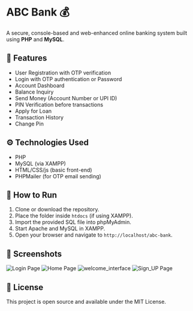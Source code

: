 # ABC Bank 💰

A secure, console-based and web-enhanced online banking system built using **PHP** and **MySQL**.

## 🔐 Features

- User Registration with OTP verification
- Login with OTP authentication or Password
- Account Dashboard
- Balance Inquiry
- Send Money (Account Number or UPI ID)
- PIN Verification before transactions
- Apply for Loan 
- Transaction History
- Change Pin

## ⚙️ Technologies Used

- PHP
- MySQL (via XAMPP)
- HTML/CSS/js (basic front-end)
- PHPMailer (for OTP email sending)

## 🚀 How to Run

1. Clone or download the repository.
2. Place the folder inside `htdocs` (if using XAMPP).
3. Import the provided SQL file into phpMyAdmin.
4. Start Apache and MySQL in XAMPP.
5. Open your browser and navigate to `http://localhost/abc-bank`.

## 📸 Screenshots

![Login Page](screen_shots/Login_page.png)
![Home Page](screen_shots/Home_page.png)
![welcome_interface](screen_shots/welcome_interface(index).png)
![Sign_UP Page](screen_shots/sign_up_page.png)



## 📝 License

This project is open source and available under the MIT License.
